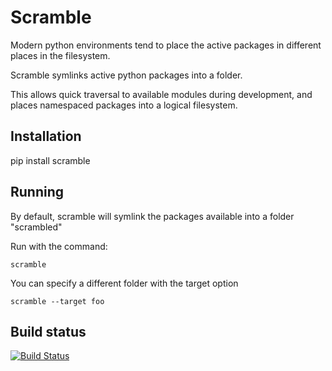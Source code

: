 Scramble
========

Modern python environments tend to place the active packages in different places in the filesystem.

Scramble symlinks active python packages into a folder.

This allows quick traversal to available modules during development, and places namespaced packages into a logical filesystem.


Installation
------------

pip install scramble


Running
-------

By default, scramble will symlink the packages available into a folder "scrambled"


Run with the command:

```
scramble
```

You can specify a different folder with the target option

```
scramble --target foo
```

Build status
------------

[![Build Status](https://travis-ci.org/phlax/scramble.svg?branch=master)](https://travis-ci.org/phlax/scramble)